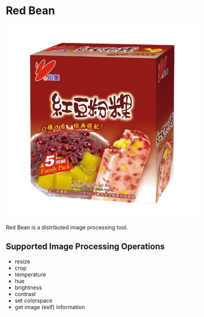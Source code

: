 # Red Bean
![](redbean.png)


Red Bean is a distributed image processing tool.

## Supported Image Processing Operations
- resize
- crop
- temperature
- hue
- brightness
- contrast
- set colorspace
- get image (exif) information
